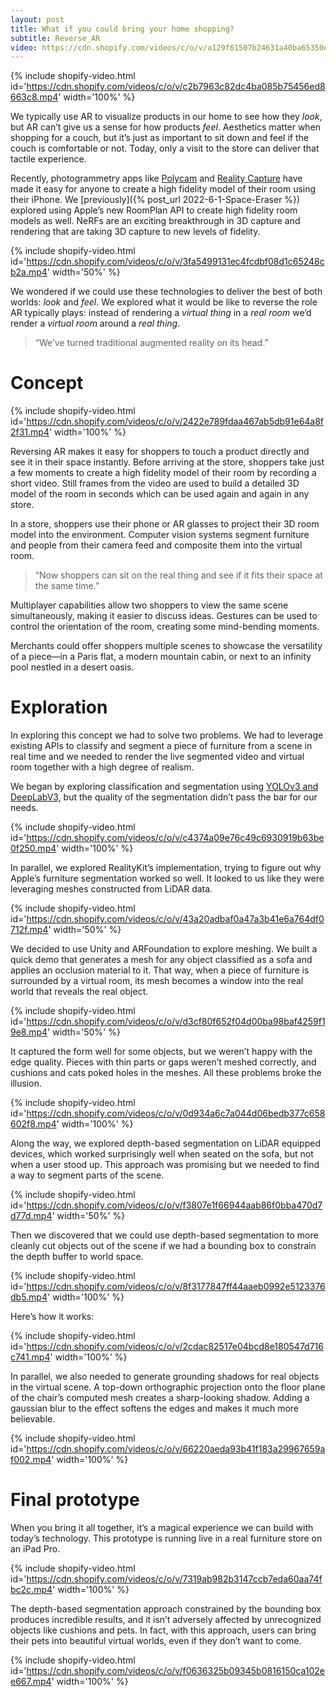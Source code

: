 ```yaml
---
layout: post
title: What if you could bring your home shopping?
subtitle: Reverse_AR
video: https://cdn.shopify.com/videos/c/o/v/a129f61507b24631a40ba65350ecbcae.mp4
---
```


{% include shopify-video.html id='https://cdn.shopify.com/videos/c/o/v/c2b7963c82dc4ba085b75456ed8663c8.mp4' width='100%' %}

We typically use AR to visualize products in our home to see how they _look_, but AR can’t give us a sense for how products _feel_. Aesthetics matter when shopping for a couch, but it’s just as important to sit down and feel if the couch is comfortable or not. Today, only a visit to the store can deliver that tactile experience.

Recently, photogrammetry apps like [Polycam](https://poly.cam/) and [Reality Capture](https://www.capturingreality.com/realitycapture) have made it easy for anyone to create a high fidelity model of their room using their iPhone. We [previously]({% post_url 2022-6-1-Space-Eraser %}) explored using Apple’s new RoomPlan API to create high fidelity room models as well. NeRFs are an exciting breakthrough in 3D capture and rendering that are taking 3D capture to new levels of fidelity.

{% include shopify-video.html id='https://cdn.shopify.com/videos/c/o/v/3fa5499131ec4fcdbf08d1c65248cb2a.mp4' width='50%' %}

We wondered if we could use these technologies to deliver the best of both worlds: _look_ and _feel_. We explored what it would be like to reverse the role AR typically plays: instead of rendering a _virtual thing_ in a _real room_ we’d render a _virtual room_ around a _real thing_.

> “We’ve turned traditional augmented reality on its head.”

# Concept

{% include shopify-video.html id='https://cdn.shopify.com/videos/c/o/v/2422e789fdaa467ab5db91e64a8f2f31.mp4' width='100%' %}

Reversing AR makes it easy for shoppers to touch a product directly and see it in their space instantly. Before arriving at the store, shoppers take just a few moments to create a high fidelity model of their room by recording a short video. Still frames from the video are used to build a detailed 3D model of the room in seconds which can be used again and again in any store.

In a store, shoppers use their phone or AR glasses to project their 3D room model into the environment. Computer vision systems segment furniture and people from their camera feed and composite them into the virtual room.

> “Now shoppers can sit on the real thing and see if it fits their space at the same time.”

Multiplayer capabilities allow two shoppers to view the same scene simultaneously, making it easier to discuss ideas. Gestures can be used to control the orientation of the room, creating some mind-bending moments.

Merchants could offer shoppers multiple scenes to showcase the versatility of a piece—in a Paris flat, a modern mountain cabin, or next to an infinity pool nestled in a desert oasis.

# Exploration

In exploring this concept we had to solve two problems. We had to leverage existing APIs to classify and segment a piece of furniture from a scene in real time and we needed to render the live segmented video and virtual room together with a high degree of realism.

We began by exploring classification and segmentation using [YOLOv3 and DeepLabV3](https://developer.apple.com/machine-learning/models/), but the quality of the segmentation didn’t pass the bar for our needs.

{% include shopify-video.html id='https://cdn.shopify.com/videos/c/o/v/c4374a09e76c49c6930919b63be0f250.mp4' width='100%' %}

In parallel, we explored RealityKit’s implementation, trying to figure out why Apple’s furniture segmentation worked so well. It looked to us like they were leveraging meshes constructed from LiDAR data.

{% include shopify-video.html id='https://cdn.shopify.com/videos/c/o/v/43a20adbaf0a47a3b41e6a764df0712f.mp4' width='50%' %}

We decided to use Unity and ARFoundation to explore meshing. We built a quick demo that generates a mesh for any object classified as a sofa and applies an occlusion material to it. That way, when a piece of furniture is surrounded by a virtual room, its mesh becomes a window into the real world that reveals the real object.

{% include shopify-video.html id='https://cdn.shopify.com/videos/c/o/v/d3cf80f652f04d00ba98baf4259f19e8.mp4' width='50%' %}

It captured the form well for some objects, but we weren’t happy with the edge quality. Pieces with thin parts or gaps weren’t meshed correctly, and cushions and cats poked holes in the meshes. All these problems broke the illusion.

{% include shopify-video.html id='https://cdn.shopify.com/videos/c/o/v/0d934a6c7a044d06bedb377c658602f8.mp4' width='100%' %}

Along the way, we explored depth-based segmentation on LiDAR equipped devices, which worked surprisingly well when seated on the sofa, but not when a user stood up. This approach was promising but we needed to find a way to segment parts of the scene.

{% include shopify-video.html id='https://cdn.shopify.com/videos/c/o/v/f3807e1f66944aab86f0bba470d7d77d.mp4' width='50%' %}

Then we discovered that we could use depth-based segmentation to more cleanly cut objects out of the scene if we had a bounding box to constrain the depth buffer to world space.

{% include shopify-video.html id='https://cdn.shopify.com/videos/c/o/v/8f3177847ff44aaeb0992e5123376db5.mp4' width='100%' %}

Here’s how it works:

{% include shopify-video.html id='https://cdn.shopify.com/videos/c/o/v/2cdac82517e04bcd8e180547d716c741.mp4' width='100%' %}

In parallel, we also needed to generate grounding shadows for real objects in the virtual scene. A top-down orthographic projection onto the floor plane of the chair’s computed mesh creates a sharp-looking shadow. Adding a gaussian blur to the effect softens the edges and makes it much more believable.

{% include shopify-video.html id='https://cdn.shopify.com/videos/c/o/v/66220aeda93b41f183a29967659af002.mp4' width='100%' %}

# Final prototype

When you bring it all together, it’s a magical experience we can build with today’s technology. This prototype is running live in a real furniture store on an iPad Pro.

{% include shopify-video.html id='https://cdn.shopify.com/videos/c/o/v/7319ab982b3147ccb7eda60aa74fbc2c.mp4' width='100%' %}

The depth-based segmentation approach constrained by the bounding box produces incredible results, and it isn’t adversely affected by unrecognized objects like cushions and pets. In fact, with this approach, users can bring their pets into beautiful virtual worlds, even if they don’t want to come.

{% include shopify-video.html id='https://cdn.shopify.com/videos/c/o/v/f0636325b09345b0816150ca102ee667.mp4' width='100%' %}